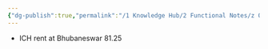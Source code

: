 ```yaml
---
{"dg-publish":true,"permalink":"/1 Knowledge Hub/2 Functional Notes/z Other Little Functional Notes/Random Functional Notes/","noteIcon":""}
---
```


- ICH rent at Bhubaneswar 81.25